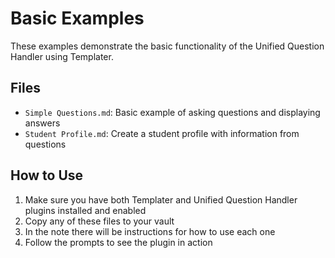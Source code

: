 # Basic Examples

These examples demonstrate the basic functionality of the Unified Question Handler using Templater.

## Files
- `Simple Questions.md`: Basic example of asking questions and displaying answers
- `Student Profile.md`: Create a student profile with information from questions

## How to Use
1. Make sure you have both Templater and Unified Question Handler plugins installed and enabled
2. Copy any of these files to your vault
3. In the note there will be instructions for how to use each one
4. Follow the prompts to see the plugin in action 

